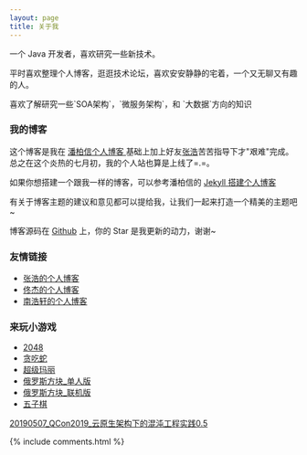 ```yaml
---
layout: page
title: 关于我 
---
```


一个 Java 开发者，喜欢研究一些新技术。
<p>
平时喜欢整理个人博客，逛逛技术论坛，喜欢安安静静的宅着，一个又无聊又有趣的人。
<p>
喜欢了解研究一些`SOA架构`，`微服务架构`，和 `大数据`方向的知识

<p>

<h3> 我的博客 </h3>  

<p>

这个博客是我在
<a href="http://baixin.io/#blog"> 潘柏信个人博客 </a>基础上加上好友<a href="http://zhanghao.io">张浩</a>苦苦指导下才"艰难"完成。总之在这个炎热的七月初，我的个人站也算是上线了=.=。

<p>

如果你想搭建一个跟我一样的博客，可以参考潘柏信的 
<a href="/2016/10/jekyll_tutorials1/"> Jekyll 搭建个人博客 </a>


<p>

有关于博客主题的建议和意见都可以提给我，让我们一起来打造一个精美的主题吧~ 

<p> 

博客源码在 <a target="_blank" href='https://github.com/CoderOfSong/CoderOFSong.github.io/'>Github</a> 上，你的 Star 是我更新的动力，谢谢~

<p> 

<h3> 友情链接 </h3>

<ul>
<li><a target="_blank" href="http://zhanghao.io/">张浩的个人博客</a></li>
<li><a target="_blank" href="http://www.688r.cn/">佟杰的个人博客</a></li>
<li><a target="_blank" href="http://rudynan.github.io/">南浩轩的个人博客</a></li>
</ul>

<p> 

<h3> 来玩小游戏 </h3>

<ul>

<li><a target="_blank" href="http://123.206.74.224:8888/H5Game/2048/index.html">2048</a></li>

<li><a target="_blank" href="http://123.206.74.224:8888/H5Game/RetroSnaker/tanchishe.html">贪吃蛇</a></li>

<li><a target="_blank" href="http://123.206.74.224:8888/H5Game/Super-Mario/index.html">超级玛丽</a></li>

<li><a target="_blank" href="http://123.206.74.224:8888/H5Game/Tetris/Single/index.html">俄罗斯方块_单人版</a></li>

<li><a target="_blank" href="http://123.206.74.224:8888/H5Game/Tetris/online/index.html">俄罗斯方块_联机版</a></li>

<li><a target="_blank" href="http://123.206.74.224:8888/H5Game/Gobang/index.html">五子棋</a></li>

</ul>

<p> 

<a target="_blank" href="/files/20190507_QCon2019_ChaosBlade0.5.pdf">20190507_QCon2019_云原生架构下的混沌工程实践0.5</a>


{% include comments.html %}

